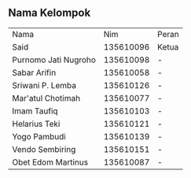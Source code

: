 <table>
  <h2>Nama Kelompok</h2>
  <tr>
    <td>Nama</td>
    <td>Nim</td>
    <td>Peran</td>
  </tr>
  
  <tr>
    <td>Said</td>
    <td>135610096</td>
    <td>Ketua</td>
  </tr>
  
  <tr>
    <td>Purnomo Jati Nugroho</td>
    <td>135610098</td>
    <td>-</td>
  </tr>
  
  <tr>
    <td>Sabar Arifin</td>
    <td>135610058</td>
    <td>-</td>
  </tr>
  
  <tr>
   <td>Sriwani P. Lemba</td>
    <td>135610126</td>
    <td>-</td>
  </tr>
  
  <tr>
    <td>Mar'atul Chotimah</td>
    <td>135610077</td>
    <td>-</td>
  </tr>
  <tr>
    <td>Imam Taufiq</td>
    <td>135610103</td>
    <td>-</td>
  </tr>
  <tr>
    <td>Helarius Teki</td>
    <td>135610121</td>
    <td>-</td>
  </tr>
  <tr>
    <td>Yogo Pambudi</td>
    <td>135610139</td>
    <td>-</td>
  </tr>
  <tr>
    <td>Vendo Sembiring</td>
    <td>135610151</td>
    <td>-</td>
  </tr>
  <tr>
    <td>Obet Edom Martinus</td>
    <td>135610087</td>
    <td>-</td>
  </tr>
  
</table>
